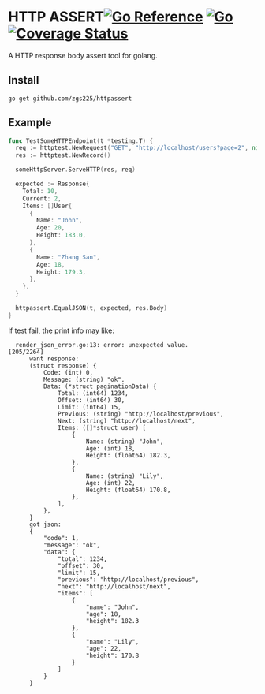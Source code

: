 HTTP ASSERT[![Go Reference](https://pkg.go.dev/badge/github.com/zgs225/httpassert.svg)](https://pkg.go.dev/github.com/zgs225/httpassert) [![Go](https://github.com/zgs225/httpassert/actions/workflows/go.yml/badge.svg?branch=main)](https://github.com/zgs225/httpassert/actions/workflows/go.yml) [![Coverage Status](https://coveralls.io/repos/github/zgs225/httpassert/badge.svg?branch=main)](https://coveralls.io/github/zgs225/httpassert?branch=main)
===

A HTTP response body assert tool for golang.

## Install

`go get github.com/zgs225/httpassert`

## Example

``` go
func TestSomeHTTPEndpoint(t *testing.T) {
  req := httptest.NewRequest("GET", "http://localhost/users?page=2", nil)
  res := httptest.NewRecord()

  someHttpServer.ServeHTTP(res, req)

  expected := Response{
    Total: 10,
    Current: 2,
    Items: []User{
      {
        Name: "John",
        Age: 20,
        Height: 183.0,
      },
      {
        Name: "Zhang San",
        Age: 18,
        Height: 179.3,
      },
    },
  }

  httpassert.EqualJSON(t, expected, res.Body)
}
```

If test fail, the print info may like:

```
  render_json_error.go:13: error: unexpected value.                                                                                                                                [205/2264]
      want response:
      (struct response) {
          Code: (int) 0,
          Message: (string) "ok",
          Data: (*struct paginationData) {
              Total: (int64) 1234,
              Offset: (int64) 30,
              Limit: (int64) 15,
              Previous: (string) "http://localhost/previous",
              Next: (string) "http://localhost/next",
              Items: ([]*struct user) [
                  {
                      Name: (string) "John",
                      Age: (int) 18,
                      Height: (float64) 182.3,
                  },
                  {
                      Name: (string) "Lily",
                      Age: (int) 22,
                      Height: (float64) 170.8,
                  },
              ],
          },
      }
      got json:
      {
          "code": 1,
          "message": "ok",
          "data": {
              "total": 1234,
              "offset": 30,
              "limit": 15,
              "previous": "http://localhost/previous",
              "next": "http://localhost/next",
              "items": [
                  {
                      "name": "John",
                      "age": 18,
                      "height": 182.3
                  },
                  {
                      "name": "Lily",
                      "age": 22,
                      "height": 170.8
                  }
              ]
          }
      }
```
